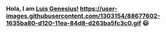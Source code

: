 ### Hola, I am [Luis Genesius!](https://lgenesius.github.io/portfolio-v2/) https://user-images.githubusercontent.com/1303154/88677602-1635ba80-d120-11ea-84d8-d263ba5fc3c0.gif 😃
<!--
- 🔭 I’m currently working on ...
- 🌱 I’m currently learning ...
- 👯 I’m looking to collaborate on ...
- 🤔 I’m looking for help with ...
- 💬 Ask me about ...
- 📫 How to reach me: ...
- 😄 Pronouns: ...
- ⚡ Fun fact: ...


